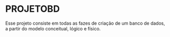 # PROJETOBD
Esse projeto consiste em todas as fazes de criação de um banco de dados, a partir do modelo conceitual, lógico e físico.
